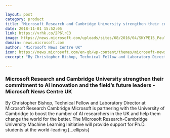 ```yaml
---

layout: post
category: product
title: "Microsoft Research and Cambridge University strengthen their commitment to AI innovation and the field’s future leaders - Microsoft News Centre UK"
date: 2018-11-01 15:52:05
link: https://vrhk.co/2P6lrC3
image: https://news.microsoft.com/uploads/sites/68/2016/04/SKYPE15_Paula_Carol_001-1600x1067.jpg
domain: news.microsoft.com
author: "Microsoft News Centre UK"
icon: https://news.microsoft.com/en-gb/wp-content/themes/microsoft-news-center-2016/assets/img/site-icon.png
excerpt: "By Christopher Bishop, Technical Fellow and Laboratory Director at Microsoft Research Cambridge Microsoft is partnering with the University of Cambridge to boost the number of AI researchers in the UK and help them change the world for the better. The Microsoft Research-Cambridge University Machine Learning Initiative will provide support for Ph.D. students at the world-leading […ellipsis]"

---
```


### Microsoft Research and Cambridge University strengthen their commitment to AI innovation and the field’s future leaders - Microsoft News Centre UK

By Christopher Bishop, Technical Fellow and Laboratory Director at Microsoft Research Cambridge Microsoft is partnering with the University of Cambridge to boost the number of AI researchers in the UK and help them change the world for the better. The Microsoft Research-Cambridge University Machine Learning Initiative will provide support for Ph.D. students at the world-leading […ellipsis]